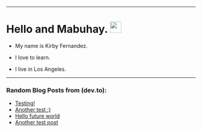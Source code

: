 
<img src="https://komarev.com/ghpvc/?username=kirbygit&style=flat-square&color=blue" alt=""/>

---
<h1>
  Hello and Mabuhay.
  <img src="https://media.giphy.com/media/hvRJCLFzcasrR4ia7z/giphy.gif" width="30px"/>
</h1>

- My name is Kirby Fernandez.

- I love to learn.

- I live in Los Angeles.

---

### Random Blog Posts from (dev.to):
<!-- BLOG-POST-LIST:START -->
- [Testing!](https://dev.to/ben/testing-240)
- [Another test :&rpar;](https://dev.to/ben/another-test--38nf)
- [Hello future world](https://dev.to/ben/hello-future-world-4p9d)
- [Another test post](https://dev.to/ben/another-test-post-2o9)
<!-- BLOG-POST-LIST:END -->
